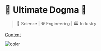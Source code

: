 # 🧬 **Ultimate Dogma** 🧬

> 🔬 Science | ⚒️ Engineering | 🏭 Industry

[Content](./content)


<!-- background color -->

![color](#ffebfa)

